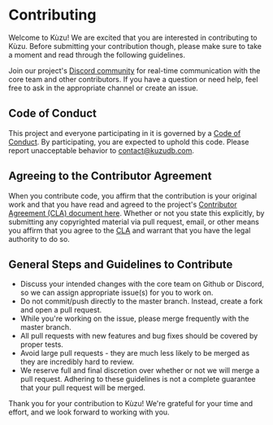 # Contributing

Welcome to Kùzu! We are excited that you are interested in contributing to Kùzu.
Before submitting your contribution though, please make sure to take a moment and read through the following guidelines.

Join our project's [Discord community](https://discord.gg/VtX2gw9Rug) for real-time communication with the core team and other contributors.
If you have a question or need help, feel free to ask in the appropriate channel or create an issue.

## Code of Conduct

This project and everyone participating in it is governed by a [Code of Conduct](CODE_OF_CONDUCT.md).
By participating, you are expected to uphold this code. 
Please report unacceptable behavior to [contact@kuzudb.com](mailto:contact@kuzudb.com).

## Agreeing to the Contributor Agreement
When you contribute code, you affirm that the contribution is your original work and that you have read and agreed to the project's [Contributor Agreement (CLA) document  here](CLA.md). 
Whether or not you state this explicitly, by submitting any copyrighted material via pull request, email, or other means you affirm that you agree to the [CLA](CLA.md) and warrant that you have the legal authority to do so.

## General Steps and Guidelines to Contribute
* Discuss your intended changes with the core team on Github or Discord, so we can assign appropriate issue(s) for you to work on.
* Do not commit/push directly to the master branch. Instead, create a fork and open a pull request.
* While you're working on the issue, please merge frequently with the master branch.
* All pull requests with new features and bug fixes should be covered by proper tests.
* Avoid large pull requests - they are much less likely to be merged as they are incredibly hard to review.
* We reserve full and final discretion over whether or not we will merge a pull request. Adhering to these guidelines is not a complete guarantee that your pull request will be merged.

Thank you for your contribution to Kùzu! We're grateful for your time and effort, and we look forward to working with you.
